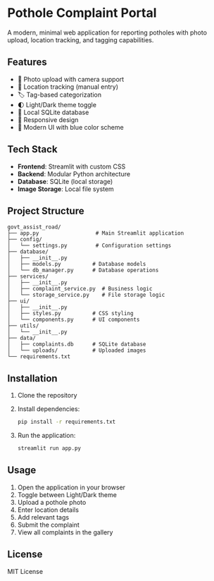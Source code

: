 # Pothole Complaint Portal

A modern, minimal web application for reporting potholes with photo upload, location tracking, and tagging capabilities.

## Features

- 📸 Photo upload with camera support
- 📍 Location tracking (manual entry)
- 🏷️ Tag-based categorization
- 🌓 Light/Dark theme toggle
- 💾 Local SQLite database
- 📱 Responsive design
- 🎨 Modern UI with blue color scheme

## Tech Stack

- **Frontend**: Streamlit with custom CSS
- **Backend**: Modular Python architecture
- **Database**: SQLite (local storage)
- **Image Storage**: Local file system

## Project Structure

```
govt_assist_road/
├── app.py                  # Main Streamlit application
├── config/
│   └── settings.py         # Configuration settings
├── database/
│   ├── __init__.py
│   ├── models.py          # Database models
│   └── db_manager.py      # Database operations
├── services/
│   ├── __init__.py
│   ├── complaint_service.py  # Business logic
│   └── storage_service.py    # File storage logic
├── ui/
│   ├── __init__.py
│   ├── styles.py          # CSS styling
│   └── components.py      # UI components
├── utils/
│   └── __init__.py
├── data/
│   ├── complaints.db      # SQLite database
│   └── uploads/           # Uploaded images
└── requirements.txt
```

## Installation

1. Clone the repository
2. Install dependencies:
   ```bash
   pip install -r requirements.txt
   ```

3. Run the application:
   ```bash
   streamlit run app.py
   ```

## Usage

1. Open the application in your browser
2. Toggle between Light/Dark theme
3. Upload a pothole photo
4. Enter location details
5. Add relevant tags
6. Submit the complaint
7. View all complaints in the gallery

## License

MIT License
